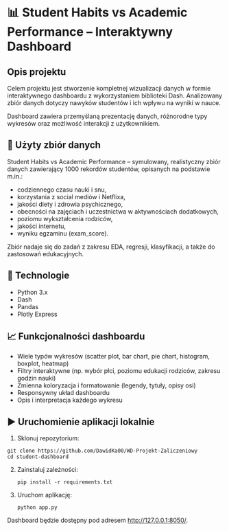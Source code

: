 # 📊 Student Habits vs Academic Performance – Interaktywny Dashboard

## Opis projektu

Celem projektu jest stworzenie kompletnej wizualizacji danych w formie interaktywnego dashboardu z wykorzystaniem biblioteki Dash. Analizowany zbiór danych dotyczy nawyków studentów i ich wpływu na wyniki w nauce.

Dashboard zawiera przemyślaną prezentację danych, różnorodne typy wykresów oraz możliwość interakcji z użytkownikiem.

## 📁 Użyty zbiór danych

Student Habits vs Academic Performance – symulowany, realistyczny zbiór danych zawierający 1000 rekordów studentów, opisanych na podstawie m.in.:
* codziennego czasu nauki i snu,
* korzystania z social mediów i Netflixa,
* jakości diety i zdrowia psychicznego,
* obecności na zajęciach i uczestnictwa w aktywnościach dodatkowych,
* poziomu wykształcenia rodziców,
* jakości internetu,
* wyniku egzaminu (exam_score).

Zbiór nadaje się do zadań z zakresu EDA, regresji, klasyfikacji, a także do zastosowań edukacyjnych.

## 🧰 Technologie

* Python 3.x
* Dash
* Pandas
* Plotly Express

## 📈 Funkcjonalności dashboardu

* Wiele typów wykresów (scatter plot, bar chart, pie chart, histogram, boxplot, heatmap)
* Filtry interaktywne (np. wybór płci, poziomu edukacji rodziców, zakresu godzin nauki)
* Zmienna koloryzacja i formatowanie (legendy, tytuły, opisy osi)
* Responsywny układ dashboardu
* Opis i interpretacja każdego wykresu


## ▶️ Uruchomienie aplikacji lokalnie

1. Sklonuj repozytorium:

`git clone https://github.com/DawidKa00/WD-Projekt-Zaliczeniowy` \
`cd student-dashboard`

2. Zainstaluj zależności:

    `pip install -r requirements.txt`


3. Uruchom aplikację:

    `python app.py`

Dashboard będzie dostępny pod adresem http://127.0.0.1:8050/.
